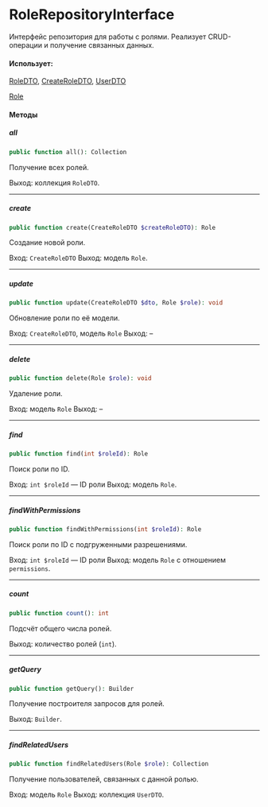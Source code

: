 # RoleRepositoryInterface

Интерфейс репозитория для работы с ролями.
Реализует CRUD-операции и получение связанных данных.

#### Использует:

[RoleDTO](/app/DTO/Roles/RoleDTO.md), [CreateRoleDTO](/app/DTO/Roles/CreateRoleDTO.md), [UserDTO](/app/DTO/User/UserDTO.md)

[Role](/app/Models/Roles/Role.md)

#### Методы

##### all

```php
public function all(): Collection
```

Получение всех ролей.

Выход: коллекция `RoleDTO`.

---

##### create

```php
public function create(CreateRoleDTO $createRoleDTO): Role
```

Создание новой роли.

Вход: `CreateRoleDTO`
Выход: модель `Role`.

---

##### update

```php
public function update(CreateRoleDTO $dto, Role $role): void
```

Обновление роли по её модели.

Вход: `CreateRoleDTO`, модель `Role`
Выход: –

---

##### delete

```php
public function delete(Role $role): void
```

Удаление роли.

Вход: модель `Role`
Выход: –

---

##### find

```php
public function find(int $roleId): Role
```

Поиск роли по ID.

Вход: `int $roleId` — ID роли
Выход: модель `Role`.

---

##### findWithPermissions

```php
public function findWithPermissions(int $roleId): Role
```

Поиск роли по ID с подгруженными разрешениями.

Вход: `int $roleId` — ID роли
Выход: модель `Role` с отношением `permissions`.

---

##### count

```php
public function count(): int
```

Подсчёт общего числа ролей.

Выход: количество ролей (`int`).

---

##### getQuery

```php
public function getQuery(): Builder
```

Получение построителя запросов для ролей.

Выход: `Builder`.

---

##### findRelatedUsers

```php
public function findRelatedUsers(Role $role): Collection
```

Получение пользователей, связанных с данной ролью.

Вход: модель `Role`
Выход: коллекция `UserDTO`.
